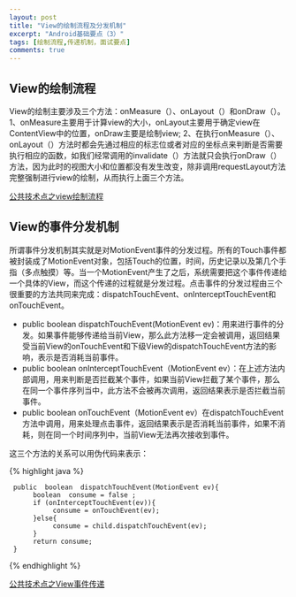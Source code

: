```yaml
---
layout: post
title: "View的绘制流程及分发机制"
excerpt: "Android基础要点（3）"
tags: [绘制流程,传递机制，面试要点]
comments: true
---
```



## View的绘制流程 ##
View的绘制主要涉及三个方法：onMeasure（）、onLayout（）和onDraw（）。
1、onMeasure主要用于计算view的大小，onLayout主要用于确定view在ContentView中的位置，onDraw主要是绘制view;
2、在执行onMeasure（）、onLayout（）方法时都会先通过相应的标志位或者对应的坐标点来判断是否需要执行相应的函数，如我们经常调用的invalidate（）方法就只会执行onDraw（）方法，因为此时的视图大小和位置都没有发生改变，除非调用requestLayout方法完整强制进行view的绘制，从而执行上面三个方法。

[公共技术点之view绘制流程](http://a.codekk.com/detail/Android/lightSky/%E5%85%AC%E5%85%B1%E6%8A%80%E6%9C%AF%E7%82%B9%E4%B9%8B%20View%20%E7%BB%98%E5%88%B6%E6%B5%81%E7%A8%8B)

## View的事件分发机制 ##
所谓事件分发机制其实就是对MotionEvent事件的分发过程。所有的Touch事件都被封装成了MotionEvent对象，包括Touch的位置，时间，历史记录以及第几个手指（多点触摸）等。当一个MotionEvent产生了之后，系统需要把这个事件传递给一个具体的View，而这个传递的过程就是分发过程。点击事件的分发过程由三个很重要的方法共同来完成：dispatchTouchEvent、onInterceptTouchEvent和onTouchEvent。

- public boolean dispatchTouchEvent(MotionEvent ev)：用来进行事件的分发。如果事件能够传递给当前View，那么此方法移一定会被调用，返回结果受当前View的onTouchEvent和下级View的dispatchTouchEvent方法的影响，表示是否消耗当前事件。
- public boolean onInterceptTouchEvent（MotionEvent ev）：在上述方法内部调用，用来判断是否拦截某个事件，如果当前View拦截了某个事件，那么在同一个事件序列当中，此方法不会被再次调用，返回结果表示是否拦截当前事件。
- public boolean onTouchEvent（MotionEvent ev）在dispatchTouchEvent方法中调用，用来处理点击事件，返回结果表示是否消耗当前事件，如果不消耗，则在同一个时间序列中，当前View无法再次接收到事件。

这三个方法的关系可以用伪代码来表示：

{% highlight java %}

     public  boolean  dispatchTouchEvent(MotionEvent ev){
          boolean  consume = false ;
          if (onInterceptTouchEvent(ev)){
               consume = onTouchEvent(ev);
          }else{
               consume = child.dispatchTouchEvent(ev);
          }
          return consume;
     }
{% endhighlight %}

[公共技术点之View事件传递](http://a.codekk.com/detail/Android/Trinea/%E5%85%AC%E5%85%B1%E6%8A%80%E6%9C%AF%E7%82%B9%E4%B9%8B%20View%20%E4%BA%8B%E4%BB%B6%E4%BC%A0%E9%80%92)
